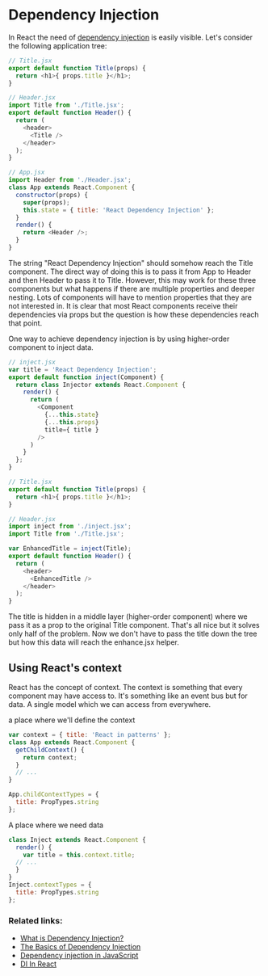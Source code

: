 # Dependency Injection

In React the need of [dependency injection](https://www.youtube.com/watch?v=IKD2-MAkXyQ) is easily visible. Let's consider the following application tree:

```javascript
// Title.jsx
export default function Title(props) {
  return <h1>{ props.title }</h1>;
}
```

```javascript
// Header.jsx
import Title from './Title.jsx';
export default function Header() {
  return (
    <header>
      <Title />
    </header>
  );
}
```

```javascript
// App.jsx
import Header from './Header.jsx';
class App extends React.Component {
  constructor(props) {
    super(props);
    this.state = { title: 'React Dependency Injection' };
  }
  render() {
    return <Header />;
  }
}
```

The string "React Dependency Injection" should somehow reach the Title component.
The direct way of doing this is to pass it from App to Header and then Header to pass it to Title.
However, this may work for these three components but what happens if there are multiple properties and deeper nesting.
Lots of components will have to mention properties that they are not interested in.
It is clear that most React components receive their dependencies via props but the question is how these dependencies reach that point.


One way to achieve dependency injection is by using higher-order component to inject data.

```javascript
// inject.jsx
var title = 'React Dependency Injection';
export default function inject(Component) {
  return class Injector extends React.Component {
    render() {
      return (
        <Component
          {...this.state}
          {...this.props}
          title={ title }
        />
      )
    }
  };
}
```

```javascript
// Title.jsx
export default function Title(props) {
  return <h1>{ props.title }</h1>;
}
```

```javascript
// Header.jsx
import inject from './inject.jsx';
import Title from './Title.jsx';

var EnhancedTitle = inject(Title);
export default function Header() {
  return (
    <header>
      <EnhancedTitle />
    </header>
  );
}
```

The title is hidden in a middle layer (higher-order component) where we pass it as a prop to the original Title component.
That's all nice but it solves only half of the problem.
Now we don't have to pass the title down the tree but how this data will reach the enhance.jsx helper.

## Using React's context

React has the concept of context. The context is something that every component may have access to.
It's something like an event bus but for data. A single model which we can access from everywhere.

a place where we'll define the context

```javascript
var context = { title: 'React in patterns' };
class App extends React.Component {
  getChildContext() {
    return context;
  }
  // ...
}

App.childContextTypes = {
  title: PropTypes.string
};
```

A place where we need data
```javascript
class Inject extends React.Component {
  render() {
    var title = this.context.title;
  // ...
  }
}
Inject.contextTypes = {
  title: PropTypes.string
};
```

### Related links:
- [What is Dependency Injection?](https://www.youtube.com/watch?v=IKD2-MAkXyQ)
- [The Basics of Dependency Injection](https://www.youtube.com/watch?v=jXhdOTw1q5Q)
- [Dependency injection in JavaScript](http://krasimirtsonev.com/blog/article/Dependency-injection-in-JavaScript)
- [DI In React](https://github.com/krasimir/react-in-patterns/blob/master/book/chapter-10/README.md)
